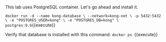 This lab uses PostgreSQL container. Let's go ahead and install it.  

`
docker run -d --name kong-database \
              --network=kong-net \
              -p 5432:5432 \
              -e "POSTGRES_USER=kong" \
              -e "POSTGRES_DB=kong" \
              postgres:9.6
`{{execute}}

Verify that database is installed with this command: `docker ps `{{execute}}
